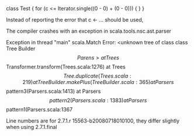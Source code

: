 class Test {
    for (c <= Iterator.single((0 - 0) + (0 - 0))) {
    }
}

Instead of reporting the error that c <- ... should be used,

The compiler crashes with an exception in scala.tools.nsc.ast.parser

Exception in thread "main" scala.Match Error: <unknown tree of class class Tree Builder$$Parens>
        at Trees$$Transformer.transform(Trees.scala:1276)
        at Trees$$Tree.duplicate(Trees.scala:219)
        at Tree Builder.makePlus(Tree Builder.scala:365)
        at Parsers$$pattern3(Parsers.scala:1413)
        at Parsers$$pattern2(Parsers.scala:1383)
        at Parsers$$pattern1(Parsers.scala:1367

Line numbers are for 2.7.1.r 15563-b20080718010100, they differ slightly when using 2.7.1.final
